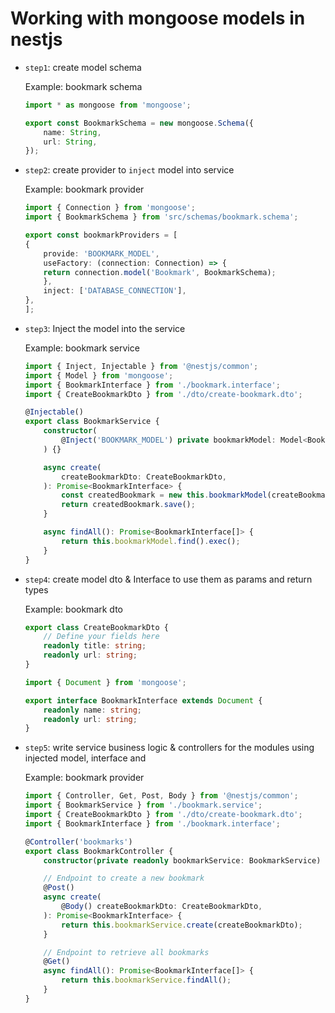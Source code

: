 # Working with mongoose models in nestjs

- `step1`: create model schema
    
    Example: bookmark schema
    ````typescript
    import * as mongoose from 'mongoose';

    export const BookmarkSchema = new mongoose.Schema({
        name: String,
        url: String,
    });
    ````

- `step2`: create provider to `inject` model into service
    
    Example: bookmark provider
    ````typescript
    import { Connection } from 'mongoose';
    import { BookmarkSchema } from 'src/schemas/bookmark.schema';

    export const bookmarkProviders = [
    {
        provide: 'BOOKMARK_MODEL',
        useFactory: (connection: Connection) => {
        return connection.model('Bookmark', BookmarkSchema);
        },
        inject: ['DATABASE_CONNECTION'],
    },
    ];
    ````

- `step3`: Inject the model into the service
    
    Example: bookmark service
    ````typescript
    import { Inject, Injectable } from '@nestjs/common';
    import { Model } from 'mongoose';
    import { BookmarkInterface } from './bookmark.interface';
    import { CreateBookmarkDto } from './dto/create-bookmark.dto';

    @Injectable()
    export class BookmarkService {
        constructor(
            @Inject('BOOKMARK_MODEL') private bookmarkModel: Model<BookmarkInterface>,
        ) {}

        async create(
            createBookmarkDto: CreateBookmarkDto,
        ): Promise<BookmarkInterface> {
            const createdBookmark = new this.bookmarkModel(createBookmarkDto);
            return createdBookmark.save();
        }

        async findAll(): Promise<BookmarkInterface[]> {
            return this.bookmarkModel.find().exec();
        }
    }
    ````

- `step4`: create model dto & Interface to use them as params and return types
    
    Example: bookmark dto
    ````typescript
    export class CreateBookmarkDto {
        // Define your fields here
        readonly title: string;
        readonly url: string;
    }
    ````

    ````typescript
    import { Document } from 'mongoose';

    export interface BookmarkInterface extends Document {
        readonly name: string;
        readonly url: string;
    }
    ````

- `step5`: write service business logic & controllers for the modules using injected model, interface and 
    
    Example: bookmark provider
    ````typescript
    import { Controller, Get, Post, Body } from '@nestjs/common';
    import { BookmarkService } from './bookmark.service';
    import { CreateBookmarkDto } from './dto/create-bookmark.dto';
    import { BookmarkInterface } from './bookmark.interface';

    @Controller('bookmarks')
    export class BookmarkController {
        constructor(private readonly bookmarkService: BookmarkService) {}

        // Endpoint to create a new bookmark
        @Post()
        async create(
            @Body() createBookmarkDto: CreateBookmarkDto,
        ): Promise<BookmarkInterface> {
            return this.bookmarkService.create(createBookmarkDto);
        }

        // Endpoint to retrieve all bookmarks
        @Get()
        async findAll(): Promise<BookmarkInterface[]> {
            return this.bookmarkService.findAll();
        }
    }
    ````